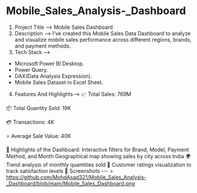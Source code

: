 # Mobile_Sales_Analysis-_Dashboard
1. Project Title --> 
Mobile Sales Dashboard 
2. Description -->
I’ve created this Mobile Sales Data Dashboard to analyze and visualize mobile sales performance across different regions, brands, and payment methods.
3. Tech Stack -->
* Microsoft Power BI Desktop.
* Power Query.
* DAX(Data Analysis Expression).
* Mobile Sales Dataset in Excel Sheet.
4. Features And Highlights-->
  📈 Total Sales: 769M

📦 Total Quantity Sold: 19K

💳 Transactions: 4K

⭐ Average Sale Value: 40K

🔹 Highlights of the Dashboard:
Interactive filters for Brand, Model, Payment Method, and Month
Geographical map showing sales by city across India 🌍
Trend analysis of monthly quantities sold 📅
Customer ratings visualization to track satisfaction levels 🌟
Screenshots --- > https://github.com/MohdAsad321/Mobile_Sales_Analysis-_Dashboard/blob/main/Mobile_Sales_Dashboard.png
